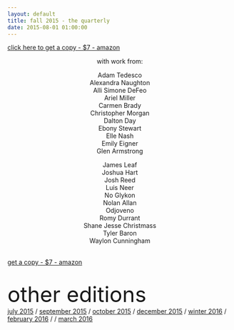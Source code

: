 ```yaml
---
layout: default
title: fall 2015 - the quarterly
date: 2015-08-01 01:00:00
---
```

<a href="http://amzn.com/1516945794">click here to get a copy - $7 - amazon</a>

<p align="center">with work from:</p>
<div align="center">
        <p>Adam Tedesco<br>
        Alexandra Naughton<br>
        Alli Simone DeFeo</br>
        Ariel Miller</br>
        Carmen Brady</br>
        Christopher Morgan</br>
        Dalton Day</br>
        Ebony Stewart</br>
        Elle Nash</br>
        Emily Eigner</br>
        Glen Armstrong</p>
        James Leaf</br>
        Joshua Hart</br>
        Josh Reed</br>
        Luis Neer</br>
        No Glykon</br>
        Nolan Allan</br>
        Odjoveno</br>
        Romy Durrant</br>
        Shane Jesse Christmass</br>
        Tyler Baron</br>
        Waylon Cunningham</p>
</div>
</br>
<a href="http://amzn.com/1516945794">get a copy - $7 - amazon</a>
</br></br></br>
<font size="15"><a class = "ts">other editions</a></font></br>
<a href="../july2015/">july 2015</a> / <a href="../september2015/">september 2015</a> / <a href="../october2015/">october 2015</a> / <a href="../december2015/">december 2015</a> / <a href="../winter2016/">winter 2016</a> / <a href="../february2016/">february 2016</a> / / <a href="../march2016">march 2016</a>